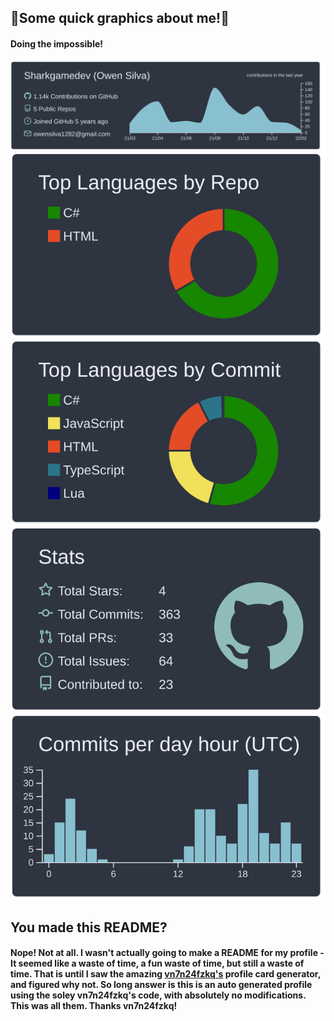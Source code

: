 ## 🦄Some quick graphics about me!👏
#### Doing the impossible!

[![](https://raw.githubusercontent.com/Sharkgamedev/Sharkgamedev/master/profile-summary-card-output/nord_dark/0-profile-details.svg)](https://github.com/vn7n24fzkq/github-profile-summary-cards)
[![](https://raw.githubusercontent.com/Sharkgamedev/Sharkgamedev/master/profile-summary-card-output/nord_dark/1-repos-per-language.svg)](https://github.com/vn7n24fzkq/github-profile-summary-cards) [![](https://raw.githubusercontent.com/Sharkgamedev/Sharkgamedev/master/profile-summary-card-output/nord_dark/2-most-commit-language.svg)](https://github.com/vn7n24fzkq/github-profile-summary-cards)
[![](https://raw.githubusercontent.com/Sharkgamedev/Sharkgamedev/master/profile-summary-card-output/nord_dark/3-stats.svg)](https://github.com/vn7n24fzkq/github-profile-summary-cards) [![](https://raw.githubusercontent.com/Sharkgamedev/Sharkgamedev/master/profile-summary-card-output/nord_dark/4-productive-time.svg)](https://github.com/vn7n24fzkq/github-profile-summary-cards)

## You made this README?
#### Nope! Not at all. I wasn't actually going to make a README for my profile - It seemed like a waste of time, a fun waste of time, but still a waste of time. That is until I saw the amazing [vn7n24fzkq's](https://github.com/vn7n24fzkq/github-profile-summary-cards-example) profile card generator, and figured why not. So long answer is this is an auto generated profile using the soley vn7n24fzkq's code, with absolutely no modifications. This was all them. Thanks vn7n24fzkq!
